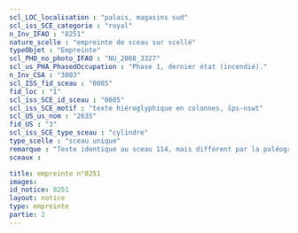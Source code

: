 ```yaml
---
scl_LOC_localisation : "palais, magasins sud"
scl_iss_SCE_categorie : "royal"
n_Inv_IFAO : "8251"
nature_scelle : "empreinte de sceau sur scellé"
typeObjet : "Empreinte"
scl_PHO_no_photo_IFAO : "NU_2008_3327"
scl_us_PHA_PhasedOccupation : "Phase 1, dernier état (incendié)."
n_Inv_CSA : "3003"
scl_ISS_fid_sceau : "0085"
fid_loc : "1"
scl_iss_SCE_id_sceau : "0085"
scl_iss_SCE_motif : "texte hiéroglyphique en colonnes, šps-nswt"
scl_US_us_nom : "2635"
fid_US : "3"
scl_iss_SCE_type_sceau : "cylindre"
type_scelle : "sceau unique"
remarque : "Texte identique au sceau 114, mais différent par la paléographie."
sceaux :

title: empreinte n°8251
images: 
id_notice: 8251
layout: notice
type: empreinte
partie: 2
---
```

